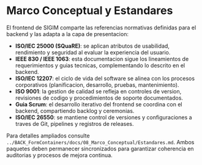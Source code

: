 # Marco Conceptual y Estandares

El frontend de SIGIM comparte las referencias normativas definidas para el backend y las adapta a la capa de presentacion:

- **ISO/IEC 25000 (SQuaRE)**: se aplican atributos de usabilidad, rendimiento y seguridad al evaluar la experiencia del usuario.
- **IEEE 830 / IEEE 1063**: esta documentacion sigue los lineamientos de requerimientos y guias tecnicas, complementando lo descrito en el backend.
- **ISO/IEC 12207**: el ciclo de vida del software se alinea con los procesos corporativos (planificacion, desarrollo, pruebas, mantenimiento).
- **ISO 9001**: la gestion de calidad se refleja en controles de version, revisiones de codigo y procedimientos de soporte documentados.
- **Guia Scrum**: el desarrollo iterativo del frontend se coordina con el backend, compartiendo backlog y ceremonias.
- **ISO/IEC 26550**: se mantiene control de versiones y configuraciones a traves de Git, pipelines y registros de releases.

Para detalles ampliados consulte `../BACK_FormContainers/docs/08_Marco_Conceptual/Estandares.md`. Ambos paquetes deben permanecer sincronizados para garantizar coherencia en auditorias y procesos de mejora continua.

